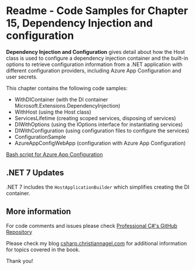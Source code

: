 # Readme - Code Samples for Chapter 15, Dependency Injection and configuration

**Dependency Injection and Configuration** gives detail about how the Host class is used to configure a dependency injection container and the built-in options to retrieve configuration information from a .NET application with different configuration providers, including Azure App Configuration and user secrets.

This chapter contains the following code samples:

* WithDIContainer (with the DI container Microsoft.Extensions.DependencyInjection)
* WithHost (using the Host class)
* ServicesLifetime (creating scoped services, disposing of services)
* DIWithOptions (using the IOptions interface for instantiating services)
* DIWithConfiguration (using configuration files to configure the services)
* ConfigurationSample
* AzureAppConfigWebApp (configuration with Azure App Configuration)

[Bash script for Azure App Configuration](prepareappconfig.sh)

## .NET 7 Updates

.NET 7 includes the `HostApplicationBuilder` which simplifies creating the DI container.

## More information
 
For code comments and issues please check [Professional C#'s GitHub Repository](https://github.com/ProfessionalCSharp/ProfessionalCSharp2021)

Please check my blog [csharp.christiannagel.com](https://csharp.christiannagel.com "csharp.christiannagel.com") for additional information for topics covered in the book.

Thank you!